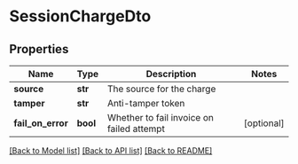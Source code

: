 # SessionChargeDto

## Properties
Name | Type | Description | Notes
------------ | ------------- | ------------- | -------------
**source** | **str** | The source for the charge | 
**tamper** | **str** | Anti-tamper token | 
**fail_on_error** | **bool** | Whether to fail invoice on failed attempt | [optional] 

[[Back to Model list]](../README.md#documentation-for-models) [[Back to API list]](../README.md#documentation-for-api-endpoints) [[Back to README]](../README.md)


